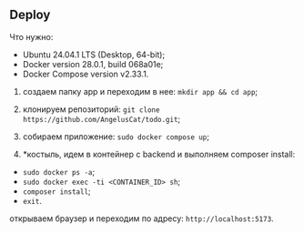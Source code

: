 ## Deploy

Что нужно:
- Ubuntu 24.04.1 LTS (Desktop, 64-bit);
- Docker version 28.0.1, build 068a01e;
- Docker Compose version v2.33.1.

1. создаем папку app и переходим в нее: `mkdir app && cd app`;

2. клонируем репозиторий: `git clone https://github.com/AngelusCat/todo.git`;

3. собираем приложение: `sudo docker compose up`;

4. *костыль, идем в контейнер с backend и выполняем composer install:
- `sudo docker ps -a`;
- `sudo docker exec -ti <CONTAINER_ID> sh`;
- `composer install`;
- `exit`.

открываем браузер и переходим по адресу: `http://localhost:5173`.